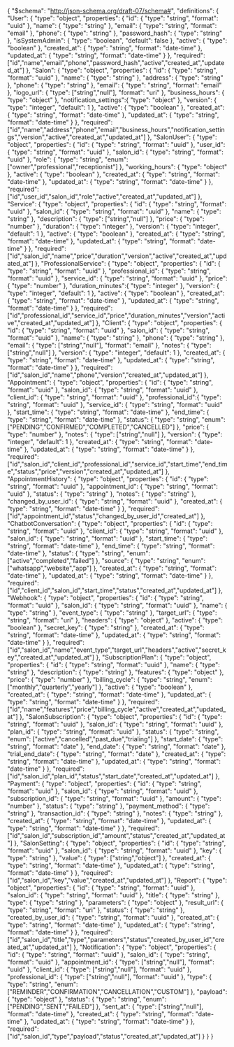 {
  "$schema": "http://json-schema.org/draft-07/schema#",
  "definitions": {
    "User": {
      "type": "object",
      "properties": {
        "id":             { "type": "string", "format": "uuid" },
        "name":           { "type": "string" },
        "email":          { "type": "string", "format": "email" },
        "phone":          { "type": "string" },
        "password_hash":  { "type": "string" },
        "isSystemAdmin":  { "type": "boolean", "default": false },
        "active":         { "type": "boolean" },
        "created_at":     { "type": "string", "format": "date-time" },
        "updated_at":     { "type": "string", "format": "date-time" }
      },
      "required": ["id","name","email","phone","password_hash","active","created_at","updated_at"]
    },
    "Salon": {
      "type": "object",
      "properties": {
        "id":                   { "type": "string", "format": "uuid" },
        "name":                 { "type": "string" },
        "address":              { "type": "string" },
        "phone":                { "type": "string" },
        "email":                { "type": "string", "format": "email" },
        "logo_url":             { "type": ["string","null"], "format": "uri" },
        "business_hours":       { "type": "object" },
        "notification_settings":{ "type": "object" },
        "version":              { "type": "integer", "default": 1 },
        "active":               { "type": "boolean" },
        "created_at":           { "type": "string", "format": "date-time" },
        "updated_at":           { "type": "string", "format": "date-time" }
      },
      "required": ["id","name","address","phone","email","business_hours","notification_settings","version","active","created_at","updated_at"]
    },
    "SalonUser": {
      "type": "object",
      "properties": {
        "id": { "type": "string", "format": "uuid" },
        "user_id": { "type": "string", "format": "uuid" },
        "salon_id": { "type": "string", "format": "uuid" },
        "role": { "type": "string", "enum": ["owner","professional","receptionist"] },
        "working_hours": { "type": "object" },
        "active": { "type": "boolean" },
        "created_at": { "type": "string", "format": "date-time" },
        "updated_at": { "type": "string", "format": "date-time" }
      },
      "required": ["id","user_id","salon_id","role","active","created_at","updated_at"]
    },
    "Service": {
      "type": "object",
      "properties": {
        "id":           { "type": "string", "format": "uuid" },
        "salon_id":     { "type": "string", "format": "uuid" },
        "name":         { "type": "string" },
        "description":  { "type": ["string","null"] },
        "price":        { "type": "number" },
        "duration":     { "type": "integer" },
        "version":      { "type": "integer", "default": 1 },
        "active":       { "type": "boolean" },
        "created_at":   { "type": "string", "format": "date-time" },
        "updated_at":   { "type": "string", "format": "date-time" }
      },
      "required": ["id","salon_id","name","price","duration","version","active","created_at","updated_at"]
    },
    "ProfessionalService": {
      "type": "object",
      "properties": {
        "id":              { "type": "string", "format": "uuid" },
        "professional_id": { "type": "string", "format": "uuid" },
        "service_id":      { "type": "string", "format": "uuid" },
        "price":           { "type": "number" },
        "duration_minutes":{ "type": "integer" },
        "version":         { "type": "integer", "default": 1 },
        "active":          { "type": "boolean" },
        "created_at":      { "type": "string", "format": "date-time" },
        "updated_at":      { "type": "string", "format": "date-time" }
      },
      "required": ["id","professional_id","service_id","price","duration_minutes","version","active","created_at","updated_at"]
    },
    "Client": {
      "type": "object",
      "properties": {
        "id":         { "type": "string", "format": "uuid" },
        "salon_id":   { "type": "string", "format": "uuid" },
        "name":       { "type": "string" },
        "phone":      { "type": "string" },
        "email":      { "type": ["string","null"], "format": "email" },
        "notes":      { "type": ["string","null"] },
        "version":    { "type": "integer", "default": 1 },
        "created_at": { "type": "string", "format": "date-time" },
        "updated_at": { "type": "string", "format": "date-time" }
      },
      "required": ["id","salon_id","name","phone","version","created_at","updated_at"]
    },
    "Appointment": {
      "type": "object",
      "properties": {
        "id":             { "type": "string", "format": "uuid" },
        "salon_id":       { "type": "string", "format": "uuid" },
        "client_id":      { "type": "string", "format": "uuid" },
        "professional_id":{ "type": "string", "format": "uuid" },
        "service_id":     { "type": "string", "format": "uuid" },
        "start_time":     { "type": "string", "format": "date-time" },
        "end_time":       { "type": "string", "format": "date-time" },
        "status":         { "type": "string", "enum": ["PENDING","CONFIRMED","COMPLETED","CANCELLED"] },
        "price":          { "type": "number" },
        "notes":          { "type": ["string","null"] },
        "version":        { "type": "integer", "default": 1 },
        "created_at":     { "type": "string", "format": "date-time" },
        "updated_at":     { "type": "string", "format": "date-time" }
      },
      "required": ["id","salon_id","client_id","professional_id","service_id","start_time","end_time","status","price","version","created_at","updated_at"]
      },
    "AppointmentHistory": {
      "type": "object",
      "properties": {
        "id": { "type": "string", "format": "uuid" },
        "appointment_id": { "type": "string", "format": "uuid" },
        "status": { "type": "string" },
        "notes": { "type": "string" },
        "changed_by_user_id": { "type": "string", "format": "uuid" },
        "created_at": { "type": "string", "format": "date-time" }
      },
      "required": ["id","appointment_id","status","changed_by_user_id","created_at"]
    },
    "ChatbotConversation": {
      "type": "object",
      "properties": {
        "id": { "type": "string", "format": "uuid" },
        "client_id": { "type": "string", "format": "uuid" },
        "salon_id": { "type": "string", "format": "uuid" },
        "start_time": { "type": "string", "format": "date-time" },
        "end_time": { "type": "string", "format": "date-time" },
        "status": { "type": "string", "enum": ["active","completed","failed"] },
        "source": { "type": "string", "enum": ["whatsapp","website","app"] },
        "created_at": { "type": "string", "format": "date-time" },
        "updated_at": { "type": "string", "format": "date-time" }
      },
      "required": ["id","client_id","salon_id","start_time","status","created_at","updated_at"]
    },
    "Webhook": {
      "type": "object",
      "properties": {
        "id": { "type": "string", "format": "uuid" },
        "salon_id": { "type": "string", "format": "uuid" },
        "name": { "type": "string" },
        "event_type": { "type": "string" },
        "target_url": { "type": "string", "format": "uri" },
        "headers": { "type": "object" },
        "active": { "type": "boolean" },
        "secret_key": { "type": "string" },
        "created_at": { "type": "string", "format": "date-time" },
        "updated_at": { "type": "string", "format": "date-time" }
      },
      "required": ["id","salon_id","name","event_type","target_url","headers","active","secret_key","created_at","updated_at"]
    },
    "SubscriptionPlan": {
      "type": "object",
      "properties": {
        "id": { "type": "string", "format": "uuid" },
        "name": { "type": "string" },
        "description": { "type": "string" },
        "features": { "type": "object" },
        "price": { "type": "number" },
        "billing_cycle": { "type": "string", "enum": ["monthly","quarterly","yearly"] },
        "active": { "type": "boolean" },
        "created_at": { "type": "string", "format": "date-time" },
        "updated_at": { "type": "string", "format": "date-time" }
      },
      "required": ["id","name","features","price","billing_cycle","active","created_at","updated_at"]
    },
    "SalonSubscription": {
      "type": "object",
      "properties": {
        "id": { "type": "string", "format": "uuid" },
        "salon_id": { "type": "string", "format": "uuid" },
        "plan_id": { "type": "string", "format": "uuid" },
        "status": { "type": "string", "enum": ["active","cancelled","past_due","trialing"] },
        "start_date": { "type": "string", "format": "date" },
        "end_date": { "type": "string", "format": "date" },
        "trial_end_date": { "type": "string", "format": "date" },
        "created_at": { "type": "string", "format": "date-time" },
        "updated_at": { "type": "string", "format": "date-time" }
      },
      "required": ["id","salon_id","plan_id","status","start_date","created_at","updated_at"]
    },
    "Payment": {
      "type": "object",
      "properties": {
        "id": { "type": "string", "format": "uuid" },
        "salon_id": { "type": "string", "format": "uuid" },
        "subscription_id": { "type": "string", "format": "uuid" },
        "amount": { "type": "number" },
        "status": { "type": "string" },
        "payment_method": { "type": "string" },
        "transaction_id": { "type": "string" },
        "notes": { "type": "string" },
        "created_at": { "type": "string", "format": "date-time" },
        "updated_at": { "type": "string", "format": "date-time" }
      },
      "required": ["id","salon_id","subscription_id","amount","status","created_at","updated_at"]
    },
    "SalonSetting": {
      "type": "object",
      "properties": {
        "id": { "type": "string", "format": "uuid" },
        "salon_id": { "type": "string", "format": "uuid" },
        "key": { "type": "string" },
        "value": { "type": ["string","object"] },
        "created_at": { "type": "string", "format": "date-time" },
        "updated_at": { "type": "string", "format": "date-time" }
      },
      "required": ["id","salon_id","key","value","created_at","updated_at"]
    },
    "Report": {
      "type": "object",
      "properties": {
        "id": { "type": "string", "format": "uuid" },
        "salon_id": { "type": "string", "format": "uuid" },
        "title": { "type": "string" },
        "type": { "type": "string" },
        "parameters": { "type": "object" },
        "result_url": { "type": "string", "format": "uri" },
        "status": { "type": "string" },
        "created_by_user_id": { "type": "string", "format": "uuid" },
        "created_at": { "type": "string", "format": "date-time" },
        "updated_at": { "type": "string", "format": "date-time" }
      },
      "required": ["id","salon_id","title","type","parameters","status","created_by_user_id","created_at","updated_at"]
    },
    "Notification": {
      "type": "object",
      "properties": {
        "id":                { "type": "string", "format": "uuid" },
        "salon_id":          { "type": "string", "format": "uuid" },
        "appointment_id":    { "type": ["string","null"], "format": "uuid" },
        "client_id":         { "type": ["string","null"], "format": "uuid" },
        "professional_id":   { "type": ["string","null"], "format": "uuid" },
        "type": {
          "type": "string",
          "enum": ["REMINDER","CONFIRMATION","CANCELLATION","CUSTOM"]
        },
        "payload":           { "type": "object" },
        "status": {
          "type": "string",
          "enum": ["PENDING","SENT","FAILED"]
        },
        "sent_at":           { "type": ["string","null"], "format": "date-time" },
        "created_at":        { "type": "string", "format": "date-time" },
        "updated_at":        { "type": "string", "format": "date-time" }
      },
      "required": ["id","salon_id","type","payload","status","created_at","updated_at"]
    }
  }
}
